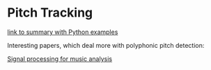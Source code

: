 # Pitch Tracking

[link to summary with Python examples](https://github.com/liang-chen/MIR/blob/master/src/pitch_detection_methods.ipynb)

Interesting papers, which deal more with polyphonic pitch detection:

[Signal processing for music analysis](http://www.academia.edu/download/45798079/Signal_Processing_for_Music_Analysis20160520-15772-1tpb2bh.pdf)

